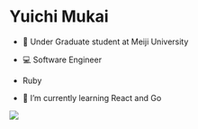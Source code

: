 # Yuichi Mukai

- 📝 Under Graduate student at Meiji University
- 💻 Software Engineer
- Ruby

- 🌱 I’m currently learning React and Go 

<img src="https://grass-graph.moshimo.works/images/yuichimukai.png">
